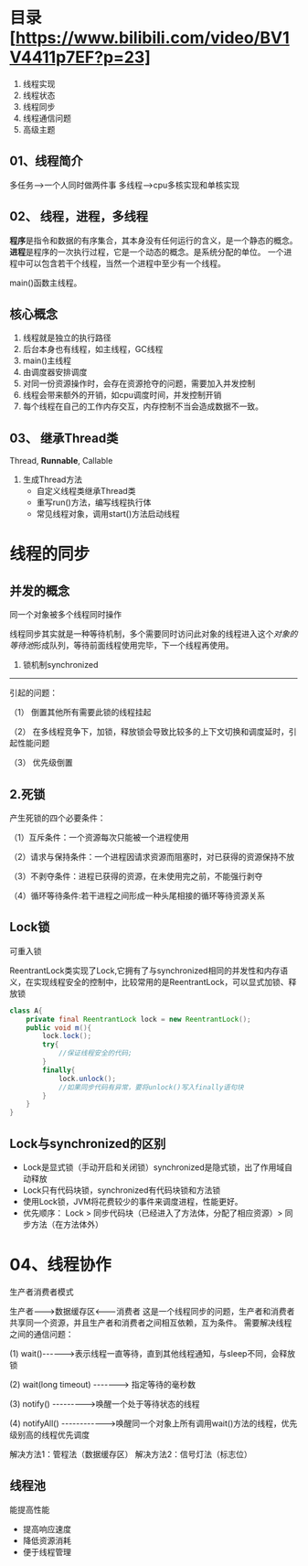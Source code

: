 目录 [https://www.bilibili.com/video/BV1V4411p7EF?p=23]
=======
1. 线程实现
2. 线程状态
3. 线程同步
4. 线程通信问题
5. 高级主题

01、线程简介
-------------------
多任务-->一个人同时做两件事
多线程-->cpu多核实现和单核实现

02、 线程，进程，多线程
------------------------
**程序**是指令和数据的有序集合，其本身没有任何运行的含义，是一个静态的概念。
**进程**是程序的一次执行过程，它是一个动态的概念。是系统分配的单位。
一个进程中可以包含若干个线程，当然一个进程中至少有一个线程。

main()函数主线程。

核心概念
------------
1. 线程就是独立的执行路径
2. 后台本身也有线程，如主线程，GC线程
3. main()主线程
4. 由调度器安排调度
5. 对同一份资源操作时，会存在资源抢夺的问题，需要加入并发控制
6. 线程会带来额外的开销，如cpu调度时间，并发控制开销
7. 每个线程在自己的工作内存交互，内存控制不当会造成数据不一致。


03、 继承Thread类
----------------------
Thread, **Runnable**, Callable
1. 生成Thread方法
	* 自定义线程类继承Thread类
	* 重写run()方法，编写线程执行体
	* 常见线程对象，调用start()方法启动线程




线程的同步
============

并发的概念
-----------
同一个对象被多个线程同时操作

线程同步其实就是一种等待机制，多个需要同时访问此对象的线程进入这个*对象的等待池*形成队列，等待前面线程使用完毕，下一个线程再使用。

1. 锁机制synchronized
--------------------
引起的问题：

（1） 倒置其他所有需要此锁的线程挂起

（2） 在多线程竞争下，加锁，释放锁会导致比较多的上下文切换和调度延时，引起性能问题

（3） 优先级倒置



2.死锁
----------------
产生死锁的四个必要条件：

（1）互斥条件：一个资源每次只能被一个进程使用

（2）请求与保持条件：一个进程因请求资源而阻塞时，对已获得的资源保持不放

（3）不剥夺条件：进程已获得的资源，在未使用完之前，不能强行剥夺

（4）循环等待条件:若干进程之间形成一种头尾相接的循环等待资源关系

Lock锁
---------------
可重入锁

ReentrantLock类实现了Lock,它拥有了与synchronized相同的并发性和内存语义，在实现线程安全的控制中，比较常用的是ReentrantLock，可以显式加锁、释放锁
```java
class A{
	private final ReentrantLock lock = new ReentrantLock();
	public void m(){
		lock.lock();
		try{
			//保证线程安全的代码;
		}
		finally{
			lock.unlock();
			//如果同步代码有异常，要将unlock()写入finally语句块
		}
	}
}
```

Lock与synchronized的区别
---------------------
* Lock是显式锁（手动开启和关闭锁）synchronized是隐式锁，出了作用域自动释放
* Lock只有代码块锁，synchronized有代码块锁和方法锁
* 使用Lock锁，JVM将花费较少的事件来调度进程，性能更好。
* 优先顺序： Lock > 同步代码块（已经进入了方法体，分配了相应资源）> 同步方法（在方法体外）


04、线程协作
=================
生产者消费者模式

生产者--->数据缓存区<---消费者
这是一个线程同步的问题，生产者和消费者共享同一个资源，并且生产者和消费者之间相互依赖，互为条件。
需要解决线程之间的通信问题：

(1) wait()------>表示线程一直等待，直到其他线程通知，与sleep不同，会释放锁

(2) wait(long timeout) -------> 指定等待的毫秒数

(3) notify() --------->唤醒一个处于等待状态的线程

(4) notifyAll()  ------------>唤醒同一个对象上所有调用wait()方法的线程，优先级别高的线程优先调度

解决方法1：管程法（数据缓存区）
解决方法2：信号灯法（标志位）


线程池
-----------------
能提高性能
* 提高响应速度
* 降低资源消耗
* 便于线程管理



